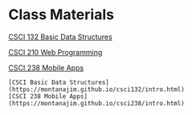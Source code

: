 # Class Materials

[CSCI 132 Basic Data Structures](https://montanajim.github.io/csci132/intro.html)

[CSCI 210 Web Programming](https://montanajim.github.io/csci210/intro.html)

[CSCI 238 Mobile Apps](https://montanajim.github.io/csci238/intro.html)

```{tableofcontents}
[CSCI Basic Data Structures](https://montanajim.github.io/csci132/intro.html)
[CSCI 238 Mobile Apps](https://montanajim.github.io/csci238/intro.html)
```




